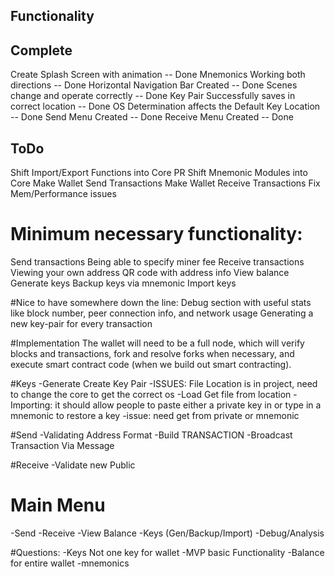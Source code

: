## Functionality

## Complete
Create Splash Screen with animation -- Done
Mnemonics Working both directions -- Done
Horizontal Navigation Bar Created -- Done
Scenes change and operate correctly -- Done
Key Pair Successfully saves in correct location -- Done
OS Determination affects the Default Key Location -- Done
Send Menu Created -- Done
Receive Menu Created -- Done



## ToDo

Shift Import/Export Functions into Core PR
Shift Mnemonic Modules into Core
Make Wallet Send Transactions
Make Wallet Receive Transactions
Fix Mem/Performance issues


# Minimum necessary functionality:
Send transactions
Being able to specify miner fee
Receive transactions
Viewing your own address
QR code with address info
View balance
Generate keys
Backup keys via mnemonic
Import keys

#Nice to have somewhere down the line:
Debug section with useful stats like block number, peer connection info, and network usage
Generating a new key-pair for every transaction

#Implementation
The wallet will need to be a full node, which will verify blocks and transactions, fork and resolve
forks when necessary, and execute smart contract code (when we build out smart contracting).

#Keys
-Generate Create Key Pair
-ISSUES: File Location is in project, need to change the core to get the correct os
-Load Get file from location
-Importing: it should allow people to paste either a private key in or type in a mnemonic to restore a key
-issue: need get from private or mnemonic

#Send
-Validating Address Format
-Build TRANSACTION
-Broadcast Transaction Via Message

#Receive
-Validate new Public

# Main Menu
-Send
-Receive
-View Balance
-Keys (Gen/Backup/Import)
-Debug/Analysis

#Questions:
-Keys Not one key for wallet
-MVP basic Functionality
-Balance for entire wallet
-mnemonics
